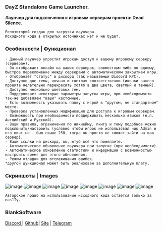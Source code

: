 ### DayZ Standalone Game Launcher.
**Лаунчер для подключения к игровым серверам проекта: Dead Silence.**

```
Репозиторий создан для загрузки лаунчера.
Исходного кода в открытых источниках нет и не будет.
```

### Особенности | Функционал
```
- Данный лаунчер упростит игрокам доступ к вашему игровому серверу (серверам).
- Он отображает онлайн на ваших серверах, совместным либо по одному, быстрое переключение между серверами с автоматическим закрытием игры.
- Отображает "статус" в дискорд (так называемый Discord RPC).
- Доступно две темы, ночная и светлая соответственно (иконки вашего проекта желательно перекрасить хотяб в два цвета, светлый и темный).
- Доступно несколько цветовых тем.
- Поддерживает некоторые параметры запуска игры, при необходимости так-же добавляем "ваши" кастомные.
- Есть возможность указывать папку с игрой в "другом, не стандартном" месте.
- Проверка установленных модификация для доступа к игровым серверам.
- Возможность при необходимости поддерживать несколько языков (н.п. Английский и Русский).
- Ваши правила, ограничения по никнейму, пингу и тому подобное можно подключить/настроить (условно чтобы игрок не использовал ник Admin и его пинг не - был свыше 250, тогда он просто не сможет зайти на ваш сервер).
- Ваши ссылки на дискорд, вк, ютуб всё что пожелаете.
- Автоматическое обновление лаунчера при запуске (при необходимости).
- Автоматическое обновление статистики и информации с возможностью настроить время для этого обновления.
- Режим отладки для отслеживания ошибок.
*другой функционал может быть реализован за дополнительную плату.
```

### Скриншоты | Images
![image](https://github.com/user-attachments/assets/e76eb2ac-4bee-42cb-b773-69844c786790)
![image](https://github.com/user-attachments/assets/767c9bff-ef17-435f-90d2-5b3dbb09438c)
![image](https://github.com/user-attachments/assets/dcec8cf9-2183-429c-ac14-b0ed35560083)
![image](https://github.com/user-attachments/assets/a1bdee72-bda2-4a58-bc7b-b3512ccaa191)
![image](https://github.com/user-attachments/assets/5967f617-04a5-4ac5-99b5-a0ea57b0c1c9)
![image](https://github.com/user-attachments/assets/cca44e8d-0ca7-4181-a6ca-9699f78f5e3f)
![image](https://github.com/user-attachments/assets/466c1cb7-1812-4cc1-a56f-d0fe2be7a103)
![image](https://github.com/user-attachments/assets/7585b2c0-20c5-49bc-966b-f0a0986d642c)

```
Авторское право на использование исходного кода остается только за eas1Iy.
```
### BlankSoftware
[Discord ](https://discord.gg/xt2GGzfFY7)| [Github](https://github.com/eas1Iy)| [Site](https://blanksoftware.ru/) | [Telegram](https://t.me/blanksoftware)
